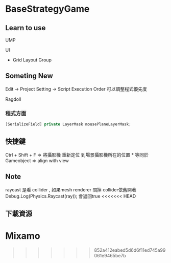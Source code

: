 # BaseStrategyGame



## Learn to use

UMP

UI
* Grid Layout Group

## Someting New

Edit -> Project Setting -> Script Execution Order 可以調整程式優先度

Ragdoll

### 程式方面
```csharp
[SerializeField] private LayerMask mousePlaneLayerMask;
```

## 快捷鍵

Ctrl + Shift + F =>  將攝影機 重新定位 到場景攝影機所在的位置
    * 等同於 Gameobject => align with view

## Note

raycast 是看 collider , 如果mesh renderer 關掉 collider依舊開著  Debug.Log(Physics.Raycast(ray)); 會返回true
<<<<<<< HEAD


## 下載資源

Mixamo
=======
>>>>>>> 852a412eabed5d6d6f11ed745a99061e9465be7b
